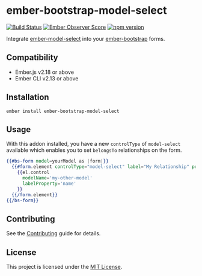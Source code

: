 ember-bootstrap-model-select
==============================================================================
[![Build Status](https://travis-ci.org/nickschot/ember-bootstrap-model-select.svg?branch=master)](https://travis-ci.org/nickschot/ember-bootstrap-model-select) [![Ember Observer Score](https://emberobserver.com/badges/ember-bootstrap-model-select.svg)](https://emberobserver.com/addons/ember-bootstrap-model-select) [![npm version](https://badge.fury.io/js/ember-bootstrap-model-select.svg)](https://badge.fury.io/js/ember-bootstrap-model-select)

Integrate [ember-model-select](https://github.com/nickschot/ember-model-select) into your [ember-bootstrap](http;//www.ember.bootstrap.com)
forms.


Compatibility
------------------------------------------------------------------------------

* Ember.js v2.18 or above
* Ember CLI v2.13 or above


Installation
------------------------------------------------------------------------------

```
ember install ember-bootstrap-model-select
```


Usage
------------------------------------------------------------------------------

With this addon installed, you have a new `controlType` of `model-select` available which enables you to set `belongsTo` relationships on the form.

```hbs
{{#bs-form model=yourModel as |form|}}  
  {{#form.element controlType="model-select" label="My Relationship" property="myOtherModel" as |el|}}
    {{el.control
      modelName='my-other-model'
      labelProperty='name'
    }}
  {{/form.element}}
{{/bs-form}}

```

Contributing
------------------------------------------------------------------------------

See the [Contributing](CONTRIBUTING.md) guide for details.


License
------------------------------------------------------------------------------

This project is licensed under the [MIT License](LICENSE.md).

